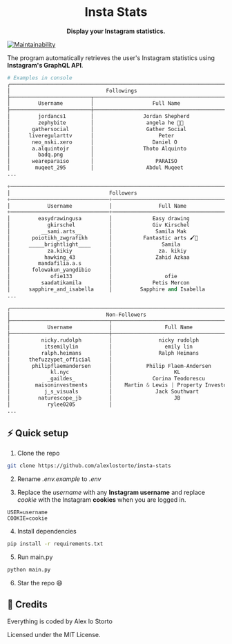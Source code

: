<h1 align="center">Insta Stats</h1>

<p align="center">
  <b>Display your Instagram statistics.</b>
</p>

[![Maintainability](https://img.shields.io/codeclimate/maintainability/alexlostorto/insta-stats?style=for-the-badge&message=Code+Climate&labelColor=222222&logo=Code+Climate&logoColor=FFFFFF)](https://codeclimate.com/github/alexlostorto/insta-stats/maintainability)

The program automatically retrieves the user's Instagram statistics using **Instagram's GraphQL API**.

```python
# Examples in console
╭─────────────────────────────────────────────────────────────────────────╮
│                               Followings                                │  
├──────────────────────────┬──────────────────────────────────────────────┤  
│         Username         │                   Full Name                  │  
├──────────────────────────┼──────────────────────────────────────────────┤  
│         jordancs1        │                Jordan Shepherd               │  
│         zephybite        │                 angela he 💫😈              │
│       gathersocial       │                 Gather Social                │  
│      liveregularttv      │                     Peter                    │  
│       neo_nski.xero      │                   Daniel O                   │  
│       a.alquintojr       │                Thoto Alquinto                │
│         badq.png         │                                              │
│       weareparaiso       │                    PARAISO                   │
│        muqeet_295        │                 Abdul Muqeet                 │
...

+──────────────────────────────────────────────────────────────────────────+
│                                Followers                                 │
+────────────────────────────────+─────────────────────────────────────────+
│            Username            │               Full Name                 │
+────────────────────────────────+─────────────────────────────────────────+
│         easydrawingusa         │             Easy drawing                │
│            gkirschel           │             Giv Kirschel                │
│          __sami.arts__         │              Samila Mak                 │
│       poiotikh_zwgrafikh       │          Fantastic arts 🖌️🎨           │
│      _____brightlight____      │                Samila                   │
│            za.kikiy            │               za. kikiy                 │
│           hawking_43           │              Zahid Azkaa                │
│         mandafilia.a.s         │                                         │
│       folowakun_yangdibio      │                                         │
│             ofie133            │                 ofie                    │
│          saadatikamila         │             Petis Mercon                │
│      sapphire_and_isabella     │         Sapphire and Isabella           │
...

╭──────────────────────────────────────────────────────────────────────────╮
│                               Non-Followers                              │
├────────────────────────────────┬─────────────────────────────────────────┤
│            Username            │                 Full Name               │
├────────────────────────────────┼─────────────────────────────────────────┤
│          nicky.rudolph         │               nicky rudolph             │
│           itsemilylin          │                 emily lin               │
│          ralph.heimans         │               Ralph Heimans             │
│      thefuzzypet_official      │                                         │
│       philipflaemandersen      │           Philip Flaem-Andersen         │
│             kl.nyc             │                    KL                   │
│            _gaildes_           │             Corina Teodorescu           │
│        maisoninvestments       │    Martin & Lewis | Property Investors  │
│           j_s_visuals          │              Jack Southwart             │
│         naturescope_jb         │                    JB                   │
│            rylee0205           │                                         │
...
```

## ⚡ Quick setup

1. Clone the repo

```bash
git clone https://github.com/alexlostorto/insta-stats
```

2. Rename _.env.example_ to _.env_

3. Replace the _username_ with any **Instagram username** and replace _cookie_ with the Instagram **cookies** when you are logged in.

```env
USER=username
COOKIE=cookie
```

4. Install dependencies

```bash
pip install -r requirements.txt
```

5. Run main.py

```bash
python main.py
```

6. Star the repo 😄

## 📜 Credits

Everything is coded by Alex lo Storto

Licensed under the MIT License.
